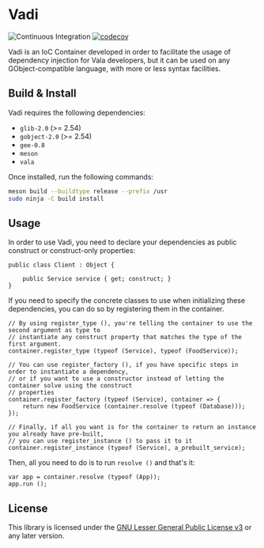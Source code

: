 # Vadi

![Continuous Integration](https://github.com/nahuelwexd/Vadi/workflows/Continuous%20Integration/badge.svg)
[![codecov](https://codecov.io/gh/nahuelwexd/Vadi/branch/main/graph/badge.svg)](https://codecov.io/gh/nahuelwexd/Vadi)

Vadi is an IoC Container developed in order to facilitate the usage of dependency injection for Vala
developers, but it can be used on any GObject-compatible language, with more or less syntax
facilities.

## Build & Install

Vadi requires the following dependencies:

- `glib-2.0` (>= 2.54)
- `gobject-2.0` (>= 2.54)
- `gee-0.8`
- `meson`
- `vala`

Once installed, run the following commands:

```sh
meson build --buildtype release --prefix /usr
sudo ninja -C build install
```

## Usage

In order to use Vadi, you need to declare your dependencies as public construct or construct-only
properties:

```vala
public class Client : Object {

	public Service service { get; construct; }
}
```

If you need to specify the concrete classes to use when initializing these dependencies, you can do
so by registering them in the container.

```vala
// By using register_type (), you're telling the container to use the second argument as type to
// instantiate any construct property that matches the type of the first argument.
container.register_type (typeof (Service), typeof (FoodService));

// You can use register_factory (), if you have specific steps in order to instantiate a dependency,
// or if you want to use a constructor instead of letting the container solve using the construct
// properties
container.register_factory (typeof (Service), container => {
	return new FoodService (container.resolve (typeof (Database)));
});

// Finally, if all you want is for the container to return an instance you already have pre-built,
// you can use register_instance () to pass it to it
container.register_instance (typeof (Service), a_prebuilt_service);
```

Then, all you need to do is to run `resolve ()` and that's it:

```
var app = container.resolve (typeof (App));
app.run ();
```

## License

This library is licensed under the [GNU Lesser General Public License v3](COPYING.LESSER) or any
later version.
